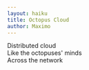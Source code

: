 ```yaml
---
layout: haiku
title: Octopus Cloud
author: Maximo
---
```


Distributed cloud <br>
Like the octopuses' minds <br>
Across the network <br>
